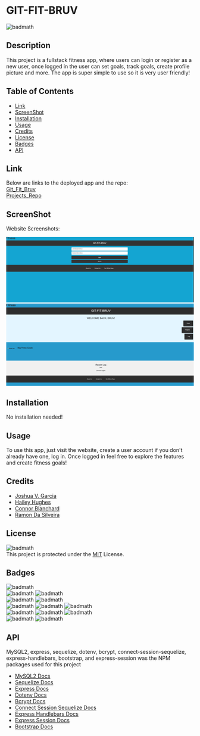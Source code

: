# GIT-FIT-BRUV

![badmath](https://img.shields.io/badge/License-MIT-yellow)<br>

## Description

This project is a fullstack fitness app, where users can login or register as a new user, once logged in the user can set goals, track goals, create profile picture and more. The app is super simple to use so it is very user friendly!

## Table of Contents

- [Link](#link)
- [ScreenShot](#screenshot)
- [Installation](#installation)
- [Usage](#usage)
- [Credits](#credits)
- [License](#license)
- [Badges](#badges)
- [API](#api)

## Link

Below are links to the deployed app and the repo:<br>
[Git_Fit_Bruv](https://git-fit-bruv-01128a5a22d6.herokuapp.com/)<br>
[Projects_Repo](https://github.com/RamonHODS/GIT-FIT-BRUV)

## ScreenShot
Website Screenshots:
<br>

![Git_Fit_Screenshot](./Assets/Screenshot%202023-07-10%20at%2012.08.21%20PM.png)
![Git_Fit_Screenshot](./Assets/Screenshot%202023-07-10%20at%2012.08.32%20PM.png)

## Installation

No installation needed!

## Usage

To use this app, just visit the website, create a user account if you don't already have one, log in. Once logged in feel free to explore the features and create fitness goals!

## Credits

- [Joshua V. Garcia](https://github.com/garciajv86)
- [Hailey Hughes](https://github.com/haileyraehughes89)
- [Connor Blanchard](https://github.com/BlanchardConnor)
- [Ramon Da Silveira](https://github.com/RamonHODS)


## License

![badmath](https://img.shields.io/badge/License-MIT-yellow)<br>
This project is protected under the [MIT](https://choosealicense.com/licenses/mit/) License.

## Badges

![badmath](https://img.shields.io/badge/-JAVASCRIPT-blue)<br>
![badmath](https://img.shields.io/badge/-Node.JS-brightgreen)
![badmath](https://img.shields.io/badge/-NPM-success)<br>
![badmath](https://img.shields.io/badge/-Sequelize-success)
![badmath](https://img.shields.io/badge/-ConnectSessionSequelize-success)<br>
![badmath](https://img.shields.io/badge/-Express-success)
![badmath](https://img.shields.io/badge/-ExpressHandlebars-success)
![badmath](https://img.shields.io/badge/-ExpressSession-success)<br>
![badmath](https://img.shields.io/badge/-Dotenv-success)
![badmath](https://img.shields.io/badge/-bcrypt-success)
![badmath](https://img.shields.io/badge/-MySQL2-success)<br>
![badmath](https://img.shields.io/badge/-MySQL-blue)
![badmath](https://img.shields.io/badge/-Bootstrap-purple)

## API

MySQL2, express, sequelize, dotenv, bcrypt, connect-session-sequelize, express-handlebars, bootstrap, and express-session was the NPM packages used for this project

- [MySQL2 Docs](https://www.npmjs.com/package/mysql2#installation)
- [Sequelize Docs](https://sequelize.org/docs/v6/)
- [Express Docs](https://expressjs.com/en/4x/api.html)
- [Dotenv Docs](https://www.npmjs.com/package/dotenv)
- [Bcrypt Docs](https://www.npmjs.com/package/bcrypt)
- [Connect Session Sequelize Docs](https://www.npmjs.com/package/connect-session-sequelize)
- [Express Handlebars Docs](https://www.npmjs.com/package/express-handlebars)
- [Express Session Docs](https://www.npmjs.com/package/express-session)
- [Bootstrap Docs](https://getbootstrap.com/docs/5.3/getting-started/introduction/)

